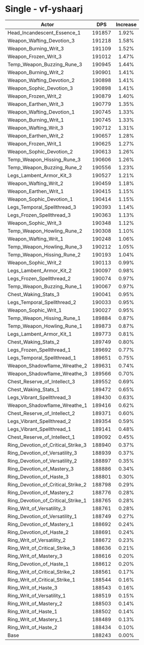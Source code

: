 # Single - vf-yshaarj
| Actor | DPS | Increase |
|---|:---:|:---:|
|Head_Incandescent_Essence_1|191857|1.92%|
|Weapon_Wafting_Devotion_3|191218|1.58%|
|Weapon_Burning_Writ_3|191109|1.52%|
|Weapon_Frozen_Writ_3|191012|1.47%|
|Temp_Weapon_Buzzing_Rune_3|190945|1.44%|
|Weapon_Burning_Writ_2|190901|1.41%|
|Weapon_Wafting_Devotion_2|190898|1.41%|
|Weapon_Sophic_Devotion_3|190898|1.41%|
|Weapon_Frozen_Writ_2|190879|1.40%|
|Weapon_Earthen_Writ_3|190779|1.35%|
|Weapon_Wafting_Devotion_1|190745|1.33%|
|Weapon_Burning_Writ_1|190745|1.33%|
|Weapon_Wafting_Writ_3|190712|1.31%|
|Weapon_Earthen_Writ_2|190657|1.28%|
|Weapon_Frozen_Writ_1|190625|1.27%|
|Weapon_Sophic_Devotion_2|190613|1.26%|
|Temp_Weapon_Hissing_Rune_3|190606|1.26%|
|Temp_Weapon_Buzzing_Rune_2|190556|1.23%|
|Legs_Lambent_Armor_Kit_3|190527|1.21%|
|Weapon_Wafting_Writ_2|190459|1.18%|
|Weapon_Earthen_Writ_1|190415|1.15%|
|Weapon_Sophic_Devotion_1|190414|1.15%|
|Legs_Temporal_Spellthread_3|190393|1.14%|
|Legs_Frozen_Spellthread_3|190363|1.13%|
|Weapon_Sophic_Writ_3|190348|1.12%|
|Temp_Weapon_Howling_Rune_2|190308|1.10%|
|Weapon_Wafting_Writ_1|190248|1.06%|
|Temp_Weapon_Howling_Rune_3|190212|1.05%|
|Temp_Weapon_Hissing_Rune_2|190193|1.04%|
|Weapon_Sophic_Writ_2|190113|0.99%|
|Legs_Lambent_Armor_Kit_2|190097|0.98%|
|Legs_Frozen_Spellthread_2|190074|0.97%|
|Temp_Weapon_Buzzing_Rune_1|190067|0.97%|
|Chest_Waking_Stats_3|190041|0.95%|
|Legs_Temporal_Spellthread_2|190033|0.95%|
|Weapon_Sophic_Writ_1|190027|0.95%|
|Temp_Weapon_Hissing_Rune_1|189884|0.87%|
|Temp_Weapon_Howling_Rune_1|189873|0.87%|
|Legs_Lambent_Armor_Kit_1|189773|0.81%|
|Chest_Waking_Stats_2|189749|0.80%|
|Legs_Frozen_Spellthread_1|189692|0.77%|
|Legs_Temporal_Spellthread_1|189651|0.75%|
|Weapon_Shadowflame_Wreathe_2|189631|0.74%|
|Weapon_Shadowflame_Wreathe_3|189566|0.70%|
|Chest_Reserve_of_Intellect_3|189552|0.69%|
|Chest_Waking_Stats_1|189472|0.65%|
|Legs_Vibrant_Spellthread_3|189430|0.63%|
|Weapon_Shadowflame_Wreathe_1|189416|0.62%|
|Chest_Reserve_of_Intellect_2|189371|0.60%|
|Legs_Vibrant_Spellthread_2|189354|0.59%|
|Legs_Vibrant_Spellthread_1|189141|0.48%|
|Chest_Reserve_of_Intellect_1|189092|0.45%|
|Ring_Devotion_of_Critical_Strike_3|188940|0.37%|
|Ring_Devotion_of_Versatility_3|188939|0.37%|
|Ring_Devotion_of_Versatility_2|188897|0.35%|
|Ring_Devotion_of_Mastery_3|188886|0.34%|
|Ring_Devotion_of_Haste_3|188801|0.30%|
|Ring_Devotion_of_Critical_Strike_2|188798|0.29%|
|Ring_Devotion_of_Mastery_2|188776|0.28%|
|Ring_Devotion_of_Critical_Strike_1|188765|0.28%|
|Ring_Writ_of_Versatility_3|188761|0.28%|
|Ring_Devotion_of_Versatility_1|188749|0.27%|
|Ring_Devotion_of_Mastery_1|188692|0.24%|
|Ring_Devotion_of_Haste_2|188691|0.24%|
|Ring_Writ_of_Versatility_2|188672|0.23%|
|Ring_Writ_of_Critical_Strike_3|188636|0.21%|
|Ring_Writ_of_Mastery_3|188616|0.20%|
|Ring_Devotion_of_Haste_1|188612|0.20%|
|Ring_Writ_of_Critical_Strike_2|188561|0.17%|
|Ring_Writ_of_Critical_Strike_1|188544|0.16%|
|Ring_Writ_of_Haste_3|188543|0.16%|
|Ring_Writ_of_Versatility_1|188519|0.15%|
|Ring_Writ_of_Mastery_2|188503|0.14%|
|Ring_Writ_of_Haste_1|188502|0.14%|
|Ring_Writ_of_Mastery_1|188489|0.13%|
|Ring_Writ_of_Haste_2|188434|0.10%|
|Base|188243|0.00%|
